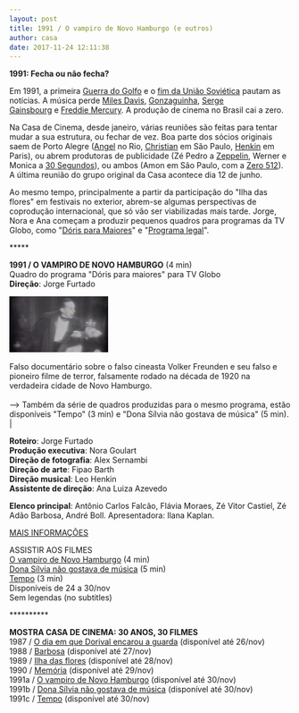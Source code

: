 ```yaml
---
layout: post
title: 1991 / O vampiro de Novo Hamburgo (e outros)
author: casa
date: 2017-11-24 12:11:38
---
```

**1991: Fecha ou não fecha?**

Em 1991, a primeira [Guerra do Golfo](https://pt.wikipedia.org/wiki/Guerra_do_Golfo) e o [fim da União Soviética](https://jornalggn.com.br/noticia/alguns-apontamentos-sobre-o-fim-da-uniao-sovietica) pautam as notícias. A música perde [Miles Davis](https://www.youtube.com/watch?v=h4X3rAg6lhY), [Gonzaguinha](https://www.youtube.com/watch?v=9UAhd-SHwgI), [Serge Gainsbourg](https://www.youtube.com/watch?v=GlpDf6XX_j0) e [Freddie Mercury](https://www.youtube.com/watch?v=uZ41ots8lZ8). A produção de cinema no Brasil cai a zero.

Na Casa de Cinema, desde janeiro, várias reuniões são feitas para tentar mudar a sua estrutura, ou fechar de vez. Boa parte dos sócios originais saem de Porto Alegre ([Angel](http://www.unirio.br/cla/escoladeteatro/docentes/angel-palomero) no Rio, [Christian](https://vimeo.com/christianlesage) em São Paulo, [Henkin](http://www.historiadocinemabrasileiro.com.br/roberto-henkin/) em Paris), ou abrem produtoras de publicidade (Zé Pedro a [Zeppelin](https://cinemaeargumento.wordpress.com/2016/01/24/tres-atores-tres-filmes-com-jose-pedro-goulart/), Werner e Monica a [30 Segundos](http://www.colunistas.com/anos/pc1994/pr1994s12ata.html)), ou ambos (Amon em São Paulo, com a [Zero 512](http://www.meioemensagem.com.br/home/comunicacao/2013/10/14/zero-filmes-encerra-atividades.html)). A última reunião do grupo original da Casa acontece dia 12 de junho.

Ao mesmo tempo, principalmente a partir da participação do "Ilha das flores" em festivais no exterior, abrem-se algumas perspectivas de coprodução internacional, que só vão ser viabilizadas mais tarde. Jorge, Nora e Ana começam a produzir pequenos quadros para programas da TV Globo, como "[Dóris para Maiores](https://www.youtube.com/watch?v=yIdt5IgrK34)" e "[Programa legal](https://memoriaglobo.globo.com/entretenimento/humor/programa-legal/)".

\*\*\*\**

**1991 / O VAMPIRO DE NOVO HAMBURGO** (4 min)\
Quadro do programa "Dóris para maiores" para TV Globo\
**Direção**: Jorge Furtado

![](/uploads/vampnh-im.jpg)

Falso documentário sobre o falso cineasta Volker Freunden e seu falso e pioneiro filme de terror, falsamente rodado na década de 1920 na verdadeira cidade de Novo Hamburgo.\
\
--> Também da série de quadros produzidas para o mesmo programa, estão disponíveis "Tempo" (3 min) e "Dona Sílvia não gostava de música" (5 min). |

**Roteiro**: Jorge Furtado\
**Produção executiva**: Nora Goulart\
**Direção de fotografia**: Alex Sernambi\
**Direção de arte**: Fipao Barth\
**Direção musical**: Leo Henkin\
**Assistente de direção**: Ana Luiza Azevedo

**Elenco principal**: Antônio Carlos Falcão, Flávia Moraes, Zé Vitor Castiel, Zé Adão Barbosa, André Boll. Apresentadora: Ilana Kaplan.

[MAIS INFORMAÇÕES](https://www.casacinepoa.com.br/filmes/o-vampiro-de-novo-hamburgo/)

A﻿SSISTIR AOS FILMES\
[O vampiro de Novo Hamburgo](https://vimeo.com/239624871) (4 min)\
[Dona Sílvia não gostava de música](https://vimeo.com/239623690) (5 min)\
[Tempo](https://vimeo.com/239625928) (3 min)\
Disponíveis de 24 a 30/nov\
Sem legendas (no subtitles)

\*\*\*\*\*\*\*\*\*\*

**MOSTRA CASA DE CINEMA: 30 ANOS, 30 FILMES**\
1987 / [O dia em que Dorival encarou a guarda](https://vimeo.com/240817481) (disponível até 26/nov)\
1988 / [Barbosa](https://vimeo.com/238074665) (disponível até 27/nov)\
1989 / [Ilha das flores](https://vimeo.com/238439307) (disponível até 28/nov)\
1990 / [Memória](https://vimeo.com/239457350) (disponível até 29/nov)\
1991a / [O vampiro de Novo Hamburgo](https://vimeo.com/239624871) (disponível até 30/nov)\
1991b / [Dona Sílvia não gostava de música](https://vimeo.com/239623690) (disponível até 30/nov)\
1991c / [Tempo](https://vimeo.com/239625928) (disponível até 30/nov)